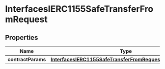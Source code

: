 

# InterfacesIERC1155SafeTransferFromRequest


## Properties

| Name | Type | Description | Notes |
|------------ | ------------- | ------------- | -------------|
|**contractParams** | [**InterfacesIERC1155SafeTransferFromRequestContractParams**](InterfacesIERC1155SafeTransferFromRequestContractParams.md) |  |  |



